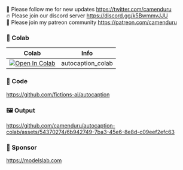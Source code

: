 🐣 Please follow me for new updates https://twitter.com/camenduru <br />
🔥 Please join our discord server https://discord.gg/k5BwmmvJJU <br />
🥳 Please join my patreon community https://patreon.com/camenduru <br />

### 🦒 Colab

| Colab | Info
| --- | --- |
[![Open In Colab](https://colab.research.google.com/assets/colab-badge.svg)](https://colab.research.google.com/github/camenduru/autocaption-colab/blob/main/autocaption_colab.ipynb) | autocaption_colab

### 🧬 Code
https://github.com/fictions-ai/autocaption

### 🖼 Output

https://github.com/camenduru/autocaption-colab/assets/54370274/6b942749-7ba3-45e6-8e8d-c09eef2efc63

### 🏢 Sponsor
https://modelslab.com
